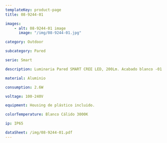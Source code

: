 ```yaml
---
templateKey: product-page
title: 08-9244-01

images:
    - alt: 08-9244-01 image
      image: "/img/08-9244-01.jpg"

category: Outdoor

subcategory: Pared

serie: Smart

description: Luminaria Pared SMART CREE LED, 200Lm. Acabado blanco -01 y gris -03.

material: Aluminio

consumption: 2.6W

voltage: 100-240V

equipment: Housing de plástico incluido.

colorTemperature: Blanco Cálido 3000K

ip: IP65

dataSheet: /img/08-9244-01.pdf
---
```


